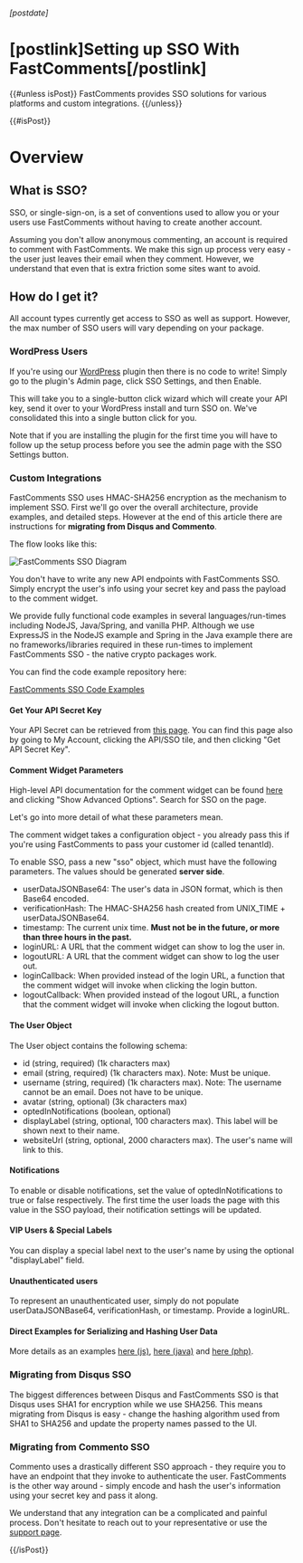 ###### [postdate]
# [postlink]Setting up SSO With FastComments[/postlink]

{{#unless isPost}}
FastComments provides SSO solutions for various platforms and custom integrations.
{{/unless}}

{{#isPost}}

# Overview

## What is SSO?

SSO, or single-sign-on, is a set of conventions used to allow you or your users use FastComments without having to create another account.

Assuming you don't allow anonymous commenting, an account is required to comment with FastComments. We make this sign up process very easy - the user just leaves
their email when they comment. However, we understand that even that is extra friction some sites want to avoid.

## How do I get it?

All account types currently get access to SSO as well as support. However, the max number of SSO users will vary depending on your package.

### WordPress Users

If you're using our <a href="https://wordpress.org/plugins/fastcomments/" target="_blank">WordPress</a> plugin then there is no code to write! Simply go to the plugin's Admin page, click SSO Settings, and then Enable.

This will take you to a single-button click wizard which will create your API key, send it over to your WordPress install and turn SSO on. We've consolidated this into a single button click for you.

Note that if you are installing the plugin for the first time you will have to follow up the setup process before you see the admin page with the SSO Settings button.

### Custom Integrations

FastComments SSO uses HMAC-SHA256 encryption as the mechanism to implement SSO. First we'll go over the overall architecture, provide examples, and detailed steps. However at the end
of this article there are instructions for **migrating from Disqus and Commento**.

The flow looks like this:

<div class="text-center">
<img src="/images/sso-diagram.png" alt="FastComments SSO Diagram" title="FastComments SSO Diagram" class="lozad" />
</div>

You don't have to write any new API endpoints with FastComments SSO. Simply encrypt the user's info using your secret key and pass the payload to the comment widget.

We provide fully functional code examples in several languages/run-times including NodeJS, Java/Spring, and vanilla PHP. Although we use ExpressJS in the NodeJS example
and Spring in the Java example there are no frameworks/libraries required in these run-times to implement FastComments SSO - the native crypto packages work.

You can find the code example repository here:

<a href="https://github.com/fastcomments/fastcomments-code-examples" class="btn" target="_blank">FastComments SSO Code Examples</a>

#### Get Your API Secret Key

Your API Secret can be retrieved from <a href="https://fastcomments.com/auth/my-account/api-secret" target="_blank">this page</a>. You can find this page also by going to My Account,
clicking the API/SSO tile, and then clicking "Get API Secret Key".

#### Comment Widget Parameters

High-level API documentation for the comment widget can be found <a href="https://fastcomments.com/auth/my-account/get-acct-code" target="_blank">here</a> and clicking "Show Advanced Options". Search for SSO on the page.

Let's go into more detail of what these parameters mean.

The comment widget takes a configuration object - you already pass this if you're using FastComments to pass your customer id (called tenantId).

To enable SSO, pass a new "sso" object, which must have the following parameters. The values should be generated **server side**.

- userDataJSONBase64: The user's data in JSON format, which is then Base64 encoded.
- verificationHash: The HMAC-SHA256 hash created from UNIX_TIME + userDataJSONBase64.
- timestamp: The current unix time. **Must not be in the future, or more than three hours in the past.**
- loginURL: A URL that the comment widget can show to log the user in.
- logoutURL: A URL that the comment widget can show to log the user out.
- loginCallback: When provided instead of the login URL, a function that the comment widget will invoke when clicking the login button.
- logoutCallback: When provided instead of the logout URL, a function that the comment widget will invoke when clicking the logout button.

#### The User Object 

The User object contains the following schema:

- id (string, required) (1k characters max)
- email (string, required) (1k characters max). Note: Must be unique.
- username (string, required) (1k characters max). Note: The username cannot be an email. Does not have to be unique.
- avatar (string, optional) (3k characters max)
- optedInNotifications (boolean, optional)
- displayLabel (string, optional, 100 characters max). This label will be shown next to their name.
- websiteUrl (string, optional, 2000 characters max). The user's name will link to this.

#### Notifications

To enable or disable notifications, set the value of optedInNotifications to true or false respectively. The first time the user loads the page with this value in the SSO payload,
their notification settings will be updated.

#### VIP Users & Special Labels

You can display a special label next to the user's name by using the optional "displayLabel" field.

#### Unauthenticated users

To represent an unauthenticated user, simply do not populate userDataJSONBase64, verificationHash, or timestamp. Provide a loginURL.

#### Direct Examples for Serializing and Hashing User Data

More details as an examples <a href="https://github.com/fastcomments/fastcomments-code-examples/blob/master/sso/nodejs/routes/index.js#L26" target="_blank">here (js)</a>,
<a href="https://github.com/fastcomments/fastcomments-code-examples/blob/master/sso/java/src/main/java/com/winricklabs/ssodemo/DemoController.java#L54" target="_blank">here (java)</a> and
<a href="https://github.com/fastcomments/fastcomments-code-examples/blob/master/sso/php/server.php#L27" target="_blank">here (php)</a>.


### Migrating from Disqus SSO

The biggest differences between Disqus and FastComments SSO is that Disqus uses SHA1 for encryption while we use SHA256.
This means migrating from Disqus is easy - change the hashing algorithm used from SHA1 to SHA256 and update the property names passed to the UI.

### Migrating from Commento SSO

Commento uses a drastically different SSO approach - they require you to have an endpoint that they invoke to authenticate the user. FastComments is the other way around - 
simply encode and hash the user's information using your secret key and pass it along.

We understand that any integration can be a complicated and painful process. Don't hesitate to reach out to your representative or use the <a href="https://fastcomments.com/auth/my-account/help" target="_blank">support page</a>.

{{/isPost}}

